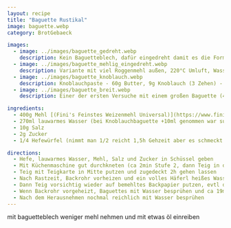 ```yaml
---
layout: recipe
title: "Baguette Rustikal"
image: baguette.webp
category: BrotGebaeck

images:
  - image: ../images/baguette_gedreht.webp
    description: Kein Baguetteblech, dafür eingedreht damit es die Form behält
  - image: ../images/baguette_mehlig_eingedreht.webp
    description: Variante mit viel Roggenmehl außen, 220°C Umluft, Wasser auf Blech darunter, nicht angesprüht. Kruste war perfekt, alles beibehalten außer evtl ansprühen weil es recht staubig war
  - image: ../images/baguette_knoblauch.webp
    description: Knoblauchpaste - 60g Butter, 9g Knoblauch (3 Zehen) - 2g Kräutersalz, 7g Petersilie (zuerst Knoblauch zerkleinern, dann Rest dazu und zerkleinern - Butter zimmerwarm). kurz vorm fertigbacken rausnbehmen und bestreichen und neu rein. Baguettes 15min machen, einschneiden, bestreichen und 4min fertig machen (auf Backpapier)
  - image: ../images/baguette_breit.webp
    description: Einer der ersten Versuche mit einem großen Baguette (400g Mehl) war flach und ähnlich wie Weißbrot aber gut

ingredients:
  - 400g Mehl [(Fini's Feinstes Weizenmehl Universal)](https://www.finis-feinstes.at/de/sortiment/mehle/index.aspx?detail=66&hl=Fini%E2%80%99s%20Feinstes%20Weizenmehl%20universal)
  - 270ml lauwarmes Wasser (bei Knoblauchbaguette +10ml genommen war super. evtl 300 testen?)
  - 10g Salz
  - 2g Zucker
  - 1/4 Hefewürfel (nimmt man 1/2 reicht 1,5h Gehzeit aber es schmeckt etwas nach Hefe)

directions:
  - Hefe, lauwarmes Wasser, Mehl, Salz und Zucker in Schüssel geben
  - Mit Küchenmaschine gut durchkneten (ca 2min Stufe 2, dann Teig in die Mitte putzen, danach 5min Stufe 3)
  - Teig mit Teigkarte in Mitte putzen und zugedeckt 2h gehen lassen
  - Nach Rastzeit, Backrohr vorheizen und ein volles Häferl heißes Wasser ins Backrohr stellen.
  - Dann Teig vorsichtig wieder auf bemehltes Backpapier putzen, evtl darauf etwas Mehl verteilen, in 2 Stücke zerteilen und beide Baguettes langsam länglich ausziehen und spiralförmig drehen (dadurch behalten sie die Form) (oder auf ein bemehltes bzw eingefettetes Baguetteblech legen und 15min gehen lassen)
  - Wenn Backrohr vorgeheizt, Baguettes mit Wasser besprühen und ca 19min bei 220°C Umluft backen (darunter heißes Blech mit Wasser für Dampf)
  - Nach dem Herausnehmen nochmal reichlich mit Wasser besprühen
---
```


mit baguetteblech weniger mehl nehmen und mit etwas öl einreiben